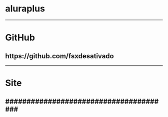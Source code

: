 # aluraplus
<hr>
<h1>GitHub</h1>
<h2>https://github.com/fsxdesativado</h2>
<hr>
<h1>Site</h1>
<h2>#######################################</h2>
